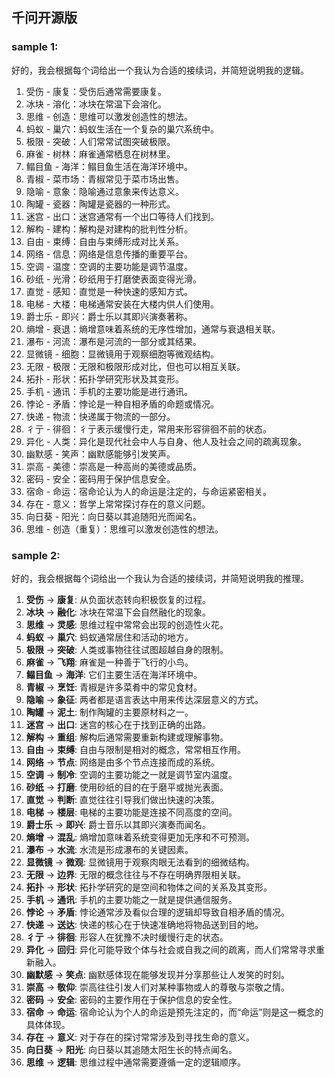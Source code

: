 ## 千问开源版

### sample 1:
好的，我会根据每个词给出一个我认为合适的接续词，并简短说明我的逻辑。

1. 受伤 - 康复：受伤后通常需要康复。
2. 冰块 - 溶化：冰块在常温下会溶化。
3. 思维 - 创造：思维可以激发创造性的想法。
4. 蚂蚁 - 巢穴：蚂蚁生活在一个复杂的巢穴系统中。
5. 极限 - 突破：人们常常试图突破极限。
6. 麻雀 - 树林：麻雀通常栖息在树林里。
7. 鳎目鱼 - 海洋：鳎目鱼生活在海洋环境中。
8. 青椒 - 菜市场：青椒常见于菜市场出售。
9. 隐喻 - 意象：隐喻通过意象来传达意义。
10. 陶罐 - 瓷器：陶罐是瓷器的一种形式。
11. 迷宫 - 出口：迷宫通常有一个出口等待人们找到。
12. 解构 - 建构：解构是对建构的批判性分析。
13. 自由 - 束缚：自由与束缚形成对比关系。
14. 网络 - 信息：网络是信息传播的重要平台。
15. 空调 - 温度：空调的主要功能是调节温度。
16. 砂纸 - 光滑：砂纸用于打磨使表面变得光滑。
17. 直觉 - 感知：直觉是一种快速的感知方式。
18. 电梯 - 大楼：电梯通常安装在大楼内供人们使用。
19. 爵士乐 - 即兴：爵士乐以其即兴演奏著称。
20. 熵增 - 衰退：熵增意味着系统的无序性增加，通常与衰退相关联。
21. 瀑布 - 河流：瀑布是河流的一部分或其结果。
22. 显微镜 - 细胞：显微镜用于观察细胞等微观结构。
23. 无限 - 极限：无限和极限形成对比，但也可以相互关联。
24. 拓扑 - 形状：拓扑学研究形状及其变形。
25. 手机 - 通讯：手机的主要功能是进行通讯。
26. 悖论 - 矛盾：悖论是一种自相矛盾的命题或情况。
27. 快递 - 物流：快递属于物流的一部分。
28. 彳亍 - 徘徊：彳亍表示缓慢行走，常用来形容徘徊不前的状态。
29. 异化 - 人类：异化是现代社会中人与自身、他人及社会之间的疏离现象。
30. 幽默感 - 笑声：幽默感能够引发笑声。
31. 崇高 - 美德：崇高是一种高尚的美德或品质。
32. 密码 - 安全：密码用于保护信息安全。
33. 宿命 - 命运：宿命论认为人的命运是注定的，与命运紧密相关。
34. 存在 - 意义：哲学上常常探讨存在的意义问题。
35. 向日葵 - 阳光：向日葵以其追随阳光而闻名。
36. 思维 - 创造（重复）：思维可以激发创造性的想法。

### sample 2:

好的，我会根据每个词给出一个我认为合适的接续词，并简短说明我的推理。

1. **受伤** -> **康复**: 从负面状态转向积极恢复的过程。
2. **冰块** -> **融化**: 冰块在常温下会自然融化的现象。
3. **思维** -> **灵感**: 思维过程中常常会出现的创造性火花。
4. **蚂蚁** -> **巢穴**: 蚂蚁通常居住和活动的地方。
5. **极限** -> **突破**: 人类或事物往往试图超越自身的限制。
6. **麻雀** -> **飞翔**: 麻雀是一种善于飞行的小鸟。
7. **鳎目鱼** -> **海洋**: 它们主要生活在海洋环境中。
8. **青椒** -> **烹饪**: 青椒是许多菜肴中的常见食材。
9. **隐喻** -> **象征**: 两者都是语言表达中用来传达深层意义的方式。
10. **陶罐** -> **泥土**: 制作陶罐的主要原材料之一。
11. **迷宫** -> **出口**: 迷宫的核心在于找到正确的出路。
12. **解构** -> **重组**: 解构后通常需要重新构建或理解事物。
13. **自由** -> **束缚**: 自由与限制是相对的概念，常常相互作用。
14. **网络** -> **节点**: 网络是由多个节点连接而成的系统。
15. **空调** -> **制冷**: 空调的主要功能之一就是调节室内温度。
16. **砂纸** -> **打磨**: 使用砂纸的目的在于磨平或抛光表面。
17. **直觉** -> **判断**: 直觉往往引导我们做出快速的决策。
18. **电梯** -> **楼层**: 电梯的主要功能是连接不同高度的空间。
19. **爵士乐** -> **即兴**: 爵士音乐以其即兴演奏而闻名。
20. **熵增** -> **混乱**: 熵增加意味着系统变得更加无序和不可预测。
21. **瀑布** -> **水流**: 水流是形成瀑布的关键因素。
22. **显微镜** -> **微观**: 显微镜用于观察肉眼无法看到的细微结构。
23. **无限** -> **边界**: 无限的概念往往与不存在明确界限相关联。
24. **拓扑** -> **形状**: 拓扑学研究的是空间和物体之间的关系及其变形。
25. **手机** -> **通讯**: 手机的主要功能之一就是提供通信服务。
26. **悖论** -> **矛盾**: 悖论通常涉及看似合理的逻辑却导致自相矛盾的情况。
27. **快递** -> **送达**: 快递的核心在于快速准确地将物品送到目的地。
28. **彳亍** -> **徘徊**: 形容人在犹豫不决时缓慢行走的状态。
29. **异化** -> **回归**: 异化可能导致个体与社会或自我之间的疏离，而人们常常寻求重新融入。
30. **幽默感** -> **笑点**: 幽默感体现在能够发现并分享那些让人发笑的时刻。
31. **崇高** -> **敬仰**: 崇高往往引发人们对某种事物或人的尊敬与崇敬之情。
32. **密码** -> **安全**: 密码的主要作用在于保护信息的安全性。
33. **宿命** -> **命运**: 宿命论认为个人的命运是预先注定的，而“命运”则是这一概念的具体体现。
34. **存在** -> **意义**: 对于存在的探讨常常涉及到寻找生命的意义。
35. **向日葵** -> **阳光**: 向日葵以其追随太阳生长的特点闻名。
36. **思维** -> **逻辑**: 思维过程中通常需要遵循一定的逻辑顺序。

